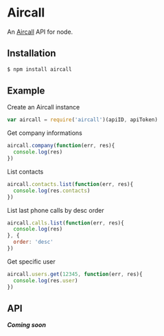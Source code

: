 # Aircall

An [Aircall](http://aircall.io) API for node.

## Installation

```bash
$ npm install aircall
```

## Example

Create an Aircall instance

```javascript
var aircall = require('aircall')(apiID, apiToken)
```

Get company informations

```javascript
aircall.company(function(err, res){
  console.log(res)
})
```

List contacts

```javascript
aircall.contacts.list(function(err, res){
  console.log(res.contacts)
})
```

List last phone calls by desc order

```javascript
aircall.calls.list(function(err, res){
  console.log(res)
}, {
  order: 'desc'
})
```

Get specific user

```javascript
aircall.users.get(12345, function(err, res){
  console.log(res.user)
})
```

## API

___Coming soon___
